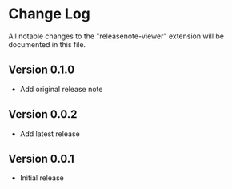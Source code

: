 # Change Log
All notable changes to the "releasenote-viewer" extension will be documented in this file.

## Version 0.1.0
- Add original release note

## Version 0.0.2 
- Add latest release

## Version 0.0.1
- Initial release
